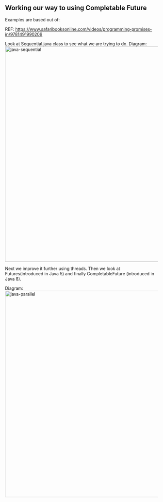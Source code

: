 ## Working our way to using Completable Future

Examples are based out of:

REF: https://www.safaribooksonline.com/videos/programming-promises-in/9781491990209

Look at Sequential.java class to see what we are trying to do.
Diagram: <img width="710" alt="java-sequential" src="https://user-images.githubusercontent.com/26232826/44362744-e68bcb80-a48f-11e8-9647-efb14c42024b.png">

Next we improve it further using threads. Then we look at Futures(introduced in Java 5) and finally CompletableFuture (introduced in Java 8).

Diagram: <img width="680" alt="java-parallel" src="https://user-images.githubusercontent.com/26232826/44362743-e68bcb80-a48f-11e8-88da-e14b7074f00c.png">


 


